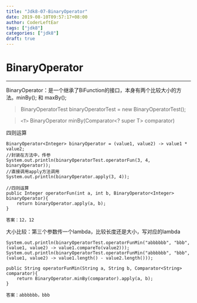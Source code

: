 ```yaml
---
title: "Jdk8-07-BinaryOperator"
date: 2019-08-10T09:57:17+08:00
author: CoderLeftEar
tags: ["jdk8"]
categories: ["jdk8"]
draft: true
---
```


# BinaryOperator  
---

BinaryOperator：是一个继承了BiFunction的接口，本身有两个比较大小的方法。minBy(); 和 maxBy();

> BinaryOperatorTest binaryOperatorTest = new BinaryOperatorTest();  

> `<T>` BinaryOperator<T> minBy(Comparator<? super T> comparator) 

四则运算
```
BinaryOperator<Integer> binaryOperator = (value1, value2) -> value1 * value2;
//封装在方法中，传参
System.out.println(binaryOperatorTest.operatorFun(3, 4, binaryOperator));
//直接调用apply方法调用
System.out.println(binaryOperator.apply(3, 4));

//四则运算
public Integer operatorFun(int a, int b, BinaryOperator<Integer> binaryOperator){
    return binaryOperator.apply(a, b);
}

答案：12，12
```

大小比较：第三个参数传一个lambda，比较长度还是大小，写对应的lambda
```
System.out.println(binaryOperatorTest.operatorFunMin("abbbbbb", "bbb", (value1, value2) -> value1.compareTo(value2)));
System.out.println(binaryOperatorTest.operatorFunMin("abbbbbb", "bbb", (value1, value2) -> value1.length() - value2.length()));

public String operatorFunMin(String a, String b, Comparator<String> comparator){
    return BinaryOperator.minBy(comparator).apply(a, b);
}

答案：abbbbbb，bbb
```